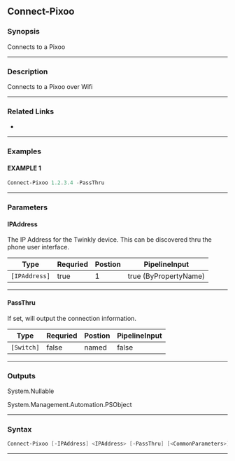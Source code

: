 
Connect-Pixoo
-------------
### Synopsis
Connects to a Pixoo

---
### Description

Connects to a Pixoo over Wifi

---
### Related Links
* [](Get-Pixoo.md)
---
### Examples
#### EXAMPLE 1
```PowerShell
Connect-Pixoo 1.2.3.4 -PassThru
```

---
### Parameters
#### **IPAddress**

The IP Address for the Twinkly device.  This can be discovered thru the phone user interface.



|Type             |Requried|Postion|PipelineInput        |
|-----------------|--------|-------|---------------------|
|```[IPAddress]```|true    |1      |true (ByPropertyName)|
---
#### **PassThru**

If set, will output the connection information.



|Type          |Requried|Postion|PipelineInput|
|--------------|--------|-------|-------------|
|```[Switch]```|false   |named  |false        |
---
### Outputs
System.Nullable


System.Management.Automation.PSObject


---
### Syntax
```PowerShell
Connect-Pixoo [-IPAddress] <IPAddress> [-PassThru] [<CommonParameters>]
```
---


